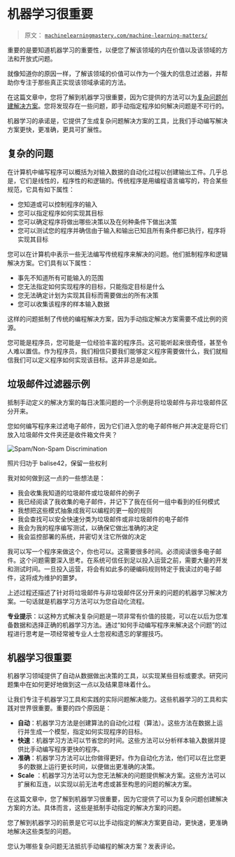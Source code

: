 # 机器学习很重要

> 原文： [`machinelearningmastery.com/machine-learning-matters/`](https://machinelearningmastery.com/machine-learning-matters/)

重要的是要知道机器学习的重要性，以便您了解该领域的内在价值以及该领域的方法和开放式问题。

就像知道你的原因一样，了解该领域的价值可以作为一个强大的信息过滤器，并帮助你专注于那些真正实现该领域承诺的方法。

在这篇文章中，您将了解到机器学习很重要，因为它提供的方法可以为[复杂问题创建解决方案](http://machinelearningmastery.com/practical-machine-learning-problems-real-world-examples-and-discover-how-to-identify-common-classes-of-machine-learning-problems/ "Practical Machine Learning Problems: Real-world Examples and Discover How to Identify Common Classes of Machine Learning Problems")。您将发现存在一些问题，即手动指定程序如何解决问题是不可行的。

机器学习的承诺是，它提供了生成复杂问题解决方案的工具，比我们手动编写解决方案更快，更准确，更具可扩展性。

## 复杂的问题

在计算机中编写程序可以概括为对输入数据的自动化过程以创建输出工件。几乎总是，它们是线性的，程序性的和逻辑的。传统程序是用编程语言编写的，符合某些规范，它具有如下属性：

*   您知道或可以控制程序的输入
*   您可以指定程序如何实现其目标
*   您可以确定程序将做出哪些决策以及在何种条件下做出决策
*   您可以测试您的程序并确信由于输入和输出已知且所有条件都已执行，程序将实现其目标

您可以在计算机中表示一些无法编写传统程序来解决的问题。他们抵制程序和逻辑解决方案。它们具有以下属性：

*   事先不知道所有可能输入的范围
*   您无法指定如何实现程序的目标，只能指定目标是什么
*   您无法确定计划为实现其目标而需要做出的所有决策
*   您可以收集该程序的样本输入数据

这样的问题抵制了传统的编程解决方案，因为手动指定解决方案需要不成比例的资源。

您可能是程序员，您可能是一位经验丰富的程序员。这可能听起来很奇怪，甚至令人难以置信。作为程序员，我们相信只要我们能够定义程序需要做什么，我们就相信我们可以定义程序如何实现该目标。这并非总是如此。

## 垃圾邮件过滤器示例

抵制手动定义的解决方案的每日决策问题的一个示例是将垃圾邮件与非垃圾邮件区分开来。

您如何编写程序来过滤电子邮件，因为它们进入您的电子邮件帐户并决定是将它们放入垃圾邮件文件夹还是收件箱文件夹？

![Spam/Non-Spam Discrimination](https://3qeqpr26caki16dnhd19sv6by6v-wpengine.netdna-ssl.com/wp-content/uploads/2013/12/spam-nonspam.jpg)

照片归功于 balise42，保留一些权利

我对如何做到这一点的一些想法是：

*   我会收集我知道的垃圾邮件或垃圾邮件的例子
*   我已经阅读了我收集的电子邮件，并记下了我在任何一组中看到的任何模式
*   我想把这些模式抽象成我可以编程的更一般的规则
*   我会查找可以安全快速分类为垃圾邮件或非垃圾邮件的电子邮件
*   我会为我的程序编写测试，以确保它做出准确的决定
*   我会监控部署的系统，并密切关注它所做的决定

我可以写一个程序来做这个，你也可以。这需要很多时间。必须阅读很多电子邮件。这个问题需要深入思考。在系统可信任到足以投入运营之前，需要大量的开发和测试时间。一旦投入运营，将会有如此多的硬编码规则特定于我读过的电子邮件，这将成为维护的噩梦。

上述过程还描述了针对将垃圾邮件与非垃圾邮件区分开来的问题的机器学习解决方案。一句话就是机器学习方法可以为您自动化流程。

**专业提示**：以这种方式解决复杂问题是一项非常有价值的技能，可以在以后为您准备数据和选择正确的机器学习方法。通过“如何手动编写程序来解决这个问题”的过程进行思考是一项经常被专业人士忽视和遗忘的掌握技巧。

## 机器学习很重要

机器学习领域提供了自动从数据做出决策的工具，以实现某些目标或要求。研究问题集中在如何更好地做到这一点以及结果意味着什么。

让我们专注于机器学习工具和实践的实际问题解决能力。这些机器学习的工具和实践对世界很重要。重要的四个原因是：

*   **自动**：机器学习方法是创建算法的自动化过程（算法）。这些方法在数据上运行并生成一个模型，指定如何实现程序的目标。
*   **快速**：机器学习方法可以节省您的时间。这些方法可以分析样本输入数据并提供比手动编写程序更快的程序。
*   **准确**：机器学习方法可以比你做得更好。作为自动化方法，他们可以在比您更多的数据上运行更长时间，以便做出更准确的决策。
*   **Scale** ：机器学习方法可以为您无法解决的问题提供解决方案。这些方法可以扩展和互连，以实现以前无法考虑或甚至构思的问题的解决方案。

在这篇文章中，您了解到机器学习很重要，因为它提供了可以为复杂问题创建解决方案的方法。具体而言，这些是抵制手动指定的解决方案的问题。

您了解到机器学习的前景是它可以比手动指定的解决方案更自动，更快速，更准确地解决这些类型的问题。

您认为哪些复杂问题无法抵抗手动编程的解决方案？发表评论。